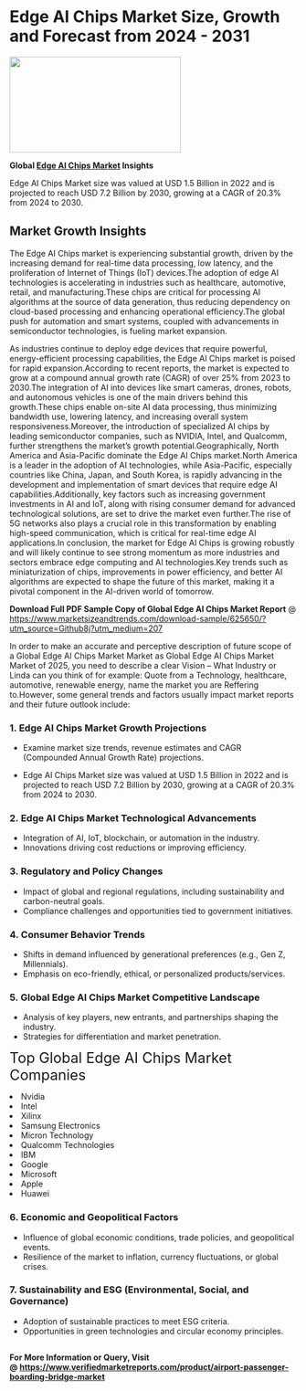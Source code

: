 <H1>Edge AI Chips Market Size, Growth and Forecast from 2024 - 2031</H1><img class="aligncenter size-medium wp-image-584254" src="https://thirdeyenews.in/wp-content/uploads/2024/09/Global-Market-Research-300x168.jpeg" alt="" width="300" height="168" /><p><strong>Global&nbsp;<a href="https://www.marketsizeandtrends.com/download-sample/625650/?utm_source=Github8j?utm_medium=207">Edge AI Chips Market</a> Insights</strong></p><p>Edge AI Chips Market size was valued at USD 1.5 Billion in 2022 and is projected to reach USD 7.2 Billion by 2030, growing at a CAGR of 20.3% from 2024 to 2030.</p><p><h2>Market Growth Insights</h2> <p>The Edge AI Chips market is experiencing substantial growth, driven by the increasing demand for real-time data processing, low latency, and the proliferation of Internet of Things (IoT) devices.The adoption of edge AI technologies is accelerating in industries such as healthcare, automotive, retail, and manufacturing.These chips are critical for processing AI algorithms at the source of data generation, thus reducing dependency on cloud-based processing and enhancing operational efficiency.The global push for automation and smart systems, coupled with advancements in semiconductor technologies, is fueling market expansion.</p> <p>As industries continue to deploy edge devices that require powerful, energy-efficient processing capabilities, the Edge AI Chips market is poised for rapid expansion.According to recent reports, the market is expected to grow at a compound annual growth rate (CAGR) of over 25% from 2023 to 2030.The integration of AI into devices like smart cameras, drones, robots, and autonomous vehicles is one of the main drivers behind this growth.These chips enable on-site AI data processing, thus minimizing bandwidth use, lowering latency, and increasing overall system responsiveness.Moreover, the introduction of specialized AI chips by leading semiconductor companies, such as NVIDIA, Intel, and Qualcomm, further strengthens the market’s growth potential.Geographically, North America and Asia-Pacific dominate the Edge AI Chips market.North America is a leader in the adoption of AI technologies, while Asia-Pacific, especially countries like China, Japan, and South Korea, is rapidly advancing in the development and implementation of smart devices that require edge AI capabilities.Additionally, key factors such as increasing government investments in AI and IoT, along with rising consumer demand for advanced technological solutions, are set to drive the market even further.The rise of 5G networks also plays a crucial role in this transformation by enabling high-speed communication, which is critical for real-time edge AI applications.In conclusion, the market for Edge AI Chips is growing robustly and will likely continue to see strong momentum as more industries and sectors embrace edge computing and AI technologies.Key trends such as miniaturization of chips, improvements in power efficiency, and better AI algorithms are expected to shape the future of this market, making it a pivotal component in the AI-driven world of tomorrow.</p> <p><span class=""><strong>Download Full PDF Sample Copy of Global Edge AI Chips Market Report</strong> @ <a href="https://www.marketsizeandtrends.com/download-sample/625650/?utm_source=Github8j?utm_medium=207" target="_blank">https://www.marketsizeandtrends.com/download-sample/625650/?utm_source=Github8j?utm_medium=207</a></span></p><p>In order to make an accurate and perceptive description of future scope of a Global&nbsp;Edge AI Chips Market Market as Global&nbsp;Edge AI Chips Market Market of 2025, you need to describe a clear Vision &ndash; What Industry or Linda can you think of for example: Quote from a Technology, healthcare, automotive, renewable energy, name the market you are Reffering to.However, some general trends and factors usually impact market reports and their future outlook include:</p><h3>1.&nbsp;<strong>Edge AI Chips Market Growth Projections</strong></h3><ul><li>Examine market size trends, revenue estimates and CAGR (Compounded Annual Growth Rate) projections.</li><li><p>Edge AI Chips Market size was valued at USD 1.5 Billion in 2022 and is projected to reach USD 7.2 Billion by 2030, growing at a CAGR of 20.3% from 2024 to 2030.</p></li></ul><h3>2.&nbsp;<strong>Edge AI Chips Market Technological Advancements</strong></h3><ul><li>Integration of AI, IoT, blockchain, or automation in the industry.</li><li>Innovations driving cost reductions or improving efficiency.</li></ul><h3>3.&nbsp;<strong>Regulatory and Policy Changes</strong></h3><ul><li>Impact of global and regional regulations, including sustainability and carbon-neutral goals.</li><li>Compliance challenges and opportunities tied to government initiatives.</li></ul><h3>4.&nbsp;<strong>Consumer Behavior Trends</strong></h3><ul><li>Shifts in demand influenced by generational preferences (e.g., Gen Z, Millennials).</li><li>Emphasis on eco-friendly, ethical, or personalized products/services.</li></ul><h3>5.&nbsp;<strong>Global Edge AI Chips Market Competitive Landscape</strong></h3><ul><li>Analysis of key players, new entrants, and partnerships shaping the industry.</li><li>Strategies for differentiation and market penetration.</li></ul><p data-pm-slice="1 1 []"><span style="color: inherit; font-family: inherit; font-size: 25px;">Top Global Edge AI Chips Market Companies</span></p><div class="" data-test-id=""><p><li>Nvidia</li><li> Intel</li><li> Xilinx</li><li> Samsung Electronics</li><li> Micron Technology</li><li> Qualcomm Technologies</li><li> IBM</li><li> Google</li><li> Microsoft</li><li> Apple</li><li> Huawei</li></p></div><h3>6.&nbsp;<strong>Economic and Geopolitical Factors</strong></h3><ul><li>Influence of global economic conditions, trade policies, and geopolitical events.</li><li>Resilience of the market to inflation, currency fluctuations, or global crises.</li></ul><h3>7.&nbsp;<strong>Sustainability and ESG (Environmental, Social, and Governance)</strong></h3><ul><li>Adoption of sustainable practices to meet ESG criteria.</li><li>Opportunities in green technologies and circular economy principles.</li></ul><h2><strong style="font-size: 14px;">For More Information or Query, Visit @&nbsp;</strong><a style="background-color: #ffffff; font-size: 14px;" href="https://www.marketsizeandtrends.com/report/edge-ai-chips-market/" target="_blank">https://www.verifiedmarketreports.com/product/airport-passenger-boarding-bridge-market</a></h2>